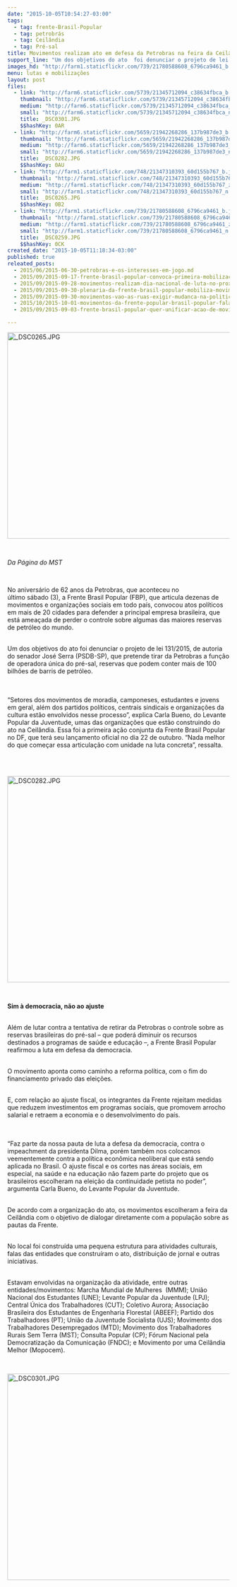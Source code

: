 ```yaml
---
date: "2015-10-05T10:54:27-03:00"
tags:
  - tag: frente-Brasil-Popular
  - tag: petrobrás
  - tag: Ceilândia
  - tag: Pré-sal
title: Movimentos realizam ato em defesa da Petrobras na feira da Ceilândia
support_line: "Um dos objetivos do ato  foi denunciar o projeto de lei 131/2015, de autoria do senador José Serra (PSDB-SP), que pretende tirar da Petrobras a função de operadora única do pré-sal."
images_hd: "http://farm1.staticflickr.com/739/21780588608_6796ca9461_b.jpg"
menu: lutas e mobilizações
layout: post
files:
  - link: "http://farm6.staticflickr.com/5739/21345712094_c38634fbca_b.jpg"
    thumbnail: "http://farm6.staticflickr.com/5739/21345712094_c38634fbca_t.jpg"
    medium: "http://farm6.staticflickr.com/5739/21345712094_c38634fbca_z.jpg"
    small: "http://farm6.staticflickr.com/5739/21345712094_c38634fbca_n.jpg"
    title: _DSC0301.JPG
    $$hashKey: 0AR
  - link: "http://farm6.staticflickr.com/5659/21942268286_137b987de3_b.jpg"
    thumbnail: "http://farm6.staticflickr.com/5659/21942268286_137b987de3_t.jpg"
    medium: "http://farm6.staticflickr.com/5659/21942268286_137b987de3_z.jpg"
    small: "http://farm6.staticflickr.com/5659/21942268286_137b987de3_n.jpg"
    title: _DSC0282.JPG
    $$hashKey: 0AU
  - link: "http://farm1.staticflickr.com/748/21347310393_60d155b767_b.jpg"
    thumbnail: "http://farm1.staticflickr.com/748/21347310393_60d155b767_t.jpg"
    medium: "http://farm1.staticflickr.com/748/21347310393_60d155b767_z.jpg"
    small: "http://farm1.staticflickr.com/748/21347310393_60d155b767_n.jpg"
    title: _DSC0265.JPG
    $$hashKey: 0B2
  - link: "http://farm1.staticflickr.com/739/21780588608_6796ca9461_b.jpg"
    thumbnail: "http://farm1.staticflickr.com/739/21780588608_6796ca9461_t.jpg"
    medium: "http://farm1.staticflickr.com/739/21780588608_6796ca9461_z.jpg"
    small: "http://farm1.staticflickr.com/739/21780588608_6796ca9461_n.jpg"
    title: _DSC0259.JPG
    $$hashKey: 0CK
created_date: "2015-10-05T11:18:34-03:00"
published: true
releated_posts:
  - 2015/06/2015-06-30-petrobras-e-os-interesses-em-jogo.md
  - 2015/09/2015-09-17-frente-brasil-popular-convoca-primeira-mobilizacao-no-62-aniversario-da-petrobras.md
  - 2015/09/2015-09-28-movimentos-realizam-dia-nacional-de-luta-no-proximo-sabado.md
  - 2015/09/2015-09-30-plenaria-da-frente-brasil-popular-mobiliza-movimentos-sociais-e-organizacoes-sindicais-no-rs.md
  - 2015/09/2015-09-30-movimentos-vao-as-ruas-exigir-mudanca-na-politica-economica-de-dilma.md
  - 2015/10/2015-10-01-movimentos-da-frente-popular-brasil-popular-falam-a-imprensa-sobre-ato-em-defesa-da-petrobras.md
  - 2015/09/2015-09-03-frente-brasil-popular-quer-unificar-acao-de-movimentos-sociais.md

---
```

<p><img alt="_DSC0265.JPG" height="467" src="http://farm1.staticflickr.com/748/21347310393_60d155b767_b.jpg" width="700" /></p>

<p>&nbsp;</p>

<p><em>Da P&aacute;gina do MST&nbsp;</em></p>

<p>&nbsp;</p>

<p>No anivers&aacute;rio de 62 anos da Petrobras, que aconteceu no &uacute;ltimo&nbsp;s&aacute;bado&nbsp;(3),&nbsp;a Frente Brasil Popular (FBP), que articula dezenas de movimentos e organiza&ccedil;&otilde;es sociais em todo pa&iacute;s, convocou atos pol&iacute;ticos em mais de 20 cidades para defender a principal empresa brasileira, que est&aacute; amea&ccedil;ada de perder o controle sobre algumas das maiores reservas de petr&oacute;leo do mundo.</p>

<p><br />
Um dos objetivos do ato&nbsp;foi&nbsp;denunciar o projeto de lei 131/2015, de autoria do senador Jos&eacute; Serra (PSDB-SP), que pretende tirar da Petrobras a fun&ccedil;&atilde;o de operadora &uacute;nica do pr&eacute;-sal, reservas que podem conter mais de 100 bilh&otilde;es de barris de petr&oacute;leo.&nbsp;<br />
&nbsp;</p>

<p><br />
&ldquo;Setores dos movimentos de moradia, camponeses, estudantes e jovens em geral, al&eacute;m dos partidos pol&iacute;ticos, centrais sindicais e organiza&ccedil;&otilde;es da cultura est&atilde;o envolvidos nesse processo&rdquo;, explica Carla Bueno, do Levante Popular da Juventude, umas das organiza&ccedil;&otilde;es que est&atilde;o construindo do ato na Ceil&acirc;ndia. Essa foi&nbsp;a primeira a&ccedil;&atilde;o conjunta da Frente Brasil Popular no DF, que ter&aacute; seu lan&ccedil;amento oficial no dia 22 de outubro. &ldquo;Nada melhor do que come&ccedil;ar essa articula&ccedil;&atilde;o com unidade na luta concreta&rdquo;, ressalta.</p>

<p><br />
&nbsp;</p>

<p><img alt="_DSC0282.JPG" height="467" src="http://farm6.staticflickr.com/5659/21942268286_137b987de3_b.jpg" width="700" /></p>

<p>&nbsp;</p>

<p><strong>Sim &agrave; democracia, n&atilde;o ao ajuste</strong></p>

<p><br />
Al&eacute;m de lutar contra a tentativa de retirar da Petrobras o controle sobre as reservas brasileiras do pr&eacute;-sal &ndash; que poder&aacute; diminuir os recursos destinados a programas de sa&uacute;de e educa&ccedil;&atilde;o &ndash;, a Frente Brasil Popular reafirmou&nbsp;a luta em defesa da democracia.</p>

<p><br />
O movimento aponta como caminho a reforma pol&iacute;tica, com o fim do financiamento privado das elei&ccedil;&otilde;es.</p>

<p><br />
E, com rela&ccedil;&atilde;o ao ajuste fiscal, os integrantes da Frente rejeitam medidas que reduzem investimentos em programas sociais, que promovem arrocho salarial e retraem a economia e o desenvolvimento do pa&iacute;s.<br />
&nbsp;</p>

<p><br />
&ldquo;Faz parte da nossa pauta de luta a defesa da democracia, contra o impeachment da presidenta Dilma, por&eacute;m tamb&eacute;m nos colocamos veementemente contra a pol&iacute;tica econ&ocirc;mica neoliberal que est&aacute; sendo aplicada no Brasil. O ajuste fiscal e os cortes nas &aacute;reas sociais, em especial, na sa&uacute;de e na educa&ccedil;&atilde;o n&atilde;o fazem parte do projeto que os brasileiros escolheram na elei&ccedil;&atilde;o da continuidade petista no poder&rdquo;, argumenta Carla Bueno, do Levante Popular da Juventude.</p>

<p><br />
De acordo com a organiza&ccedil;&atilde;o do ato, os movimentos escolheram a feira da Ceil&acirc;ndia com o objetivo de dialogar diretamente com a popula&ccedil;&atilde;o sobre as pautas da Frente.</p>

<p><br />
No local&nbsp;foi constru&iacute;da uma pequena estrutura para atividades culturais, falas das entidades que constru&iacute;ram&nbsp;o ato, distribui&ccedil;&atilde;o de jornal e outras iniciativas.</p>

<p><br />
Estavam&nbsp;envolvidas na organiza&ccedil;&atilde;o da atividade, entre outras entidades/movimentos: Marcha Mundial de Mulheres &nbsp;(MMM); Uni&atilde;o Nacional dos Estudantes (UNE); Levante Popular da Juventude (LPJ); Central &Uacute;nica dos Trabalhadores (CUT); Coletivo Aurora; Associa&ccedil;&atilde;o Brasileira dos Estudantes de Engenharia Florestal (ABEEF); Partido dos Trabalhadores (PT); Uni&atilde;o da Juventude Socialista (UJS); Movimento dos Trabalhadores Desempregados (MTD); Movimento dos Trabalhadores Rurais Sem Terra (MST); Consulta Popular (CP); F&oacute;rum Nacional pela Democratiza&ccedil;&atilde;o da Comunica&ccedil;&atilde;o (FNDC); e Movimento por uma Ceil&acirc;ndia Melhor (Mopocem). &nbsp;&nbsp;</p>

<p>&nbsp;</p>

<p><img alt="_DSC0301.JPG" height="467" src="http://farm6.staticflickr.com/5739/21345712094_c38634fbca_b.jpg" width="700" /></p>

<p>&nbsp;</p>
